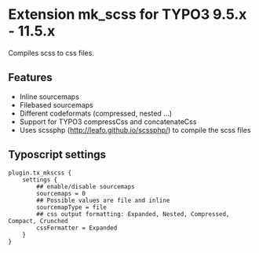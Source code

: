 # Extension mk_scss for TYPO3 9.5.x - 11.5.x

Compiles scss to css files.

## Features
* Inline sourcemaps
* Filebased sourcemaps
* Different codeformats (compressed, nested ...)
* Support for TYPO3 compressCss and concatenateCss
* Uses scssphp (http://leafo.github.io/scssphp/) to compile the scss files

## Typoscript settings
```
plugin.tx_mkscss {
    settings {
        ## enable/disable sourcemaps
        sourcemaps = 0
        ## Possible values are file and inline
        sourcemapType = file
        ## css output formatting: Expanded, Nested, Compressed, Compact, Crunched
        cssFormatter = Expanded
    }
}
```
